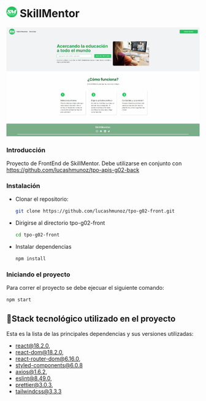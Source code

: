 # <img src="src/assets/smlogo.png" width="28"/> SkillMentor

![Screenshot](src/assets/SkillMentor.jpg)

### Introducción

Proyecto de FrontEnd de SkillMentor. Debe utilizarse en conjunto con https://github.com/lucashmunoz/tpo-apis-g02-back

### Instalación

- Clonar el repositorio:
  ```bash
  git clone https://github.com/lucashmunoz/tpo-g02-front.git
  ```
- Dirigirse al directorio tpo-g02-front

  ```bash
  cd tpo-g02-front
  ```

- Instalar dependencias

  ```bash
  npm install
  ```

### Iniciando el proyecto

Para correr el proyecto se debe ejecuar el siguiente comando:

```bash
npm start
```

## 🔌Stack tecnológico utilizado en el proyecto

Esta es la lista de las principales dependencias y sus versiones utilizadas:

- react@18.2.0,
- react-dom@18.2.0,
- react-router-dom@6.16.0,
- styled-components@6.0.8
- axios@1.6.2,
- eslint@8.49.0,
- prettier@3.0.3,
- tailwindcss@3.3.3
